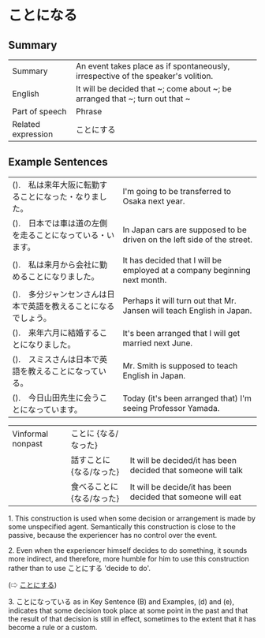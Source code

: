 # ことになる

## Summary

<table><tr>   <td>Summary</td>   <td>An event takes place as if spontaneously, irrespective of the speaker's volition.</td></tr><tr>   <td>English</td>   <td>It will be decided that ~; come about ~; be arranged that ~; turn out that ~</td></tr><tr>   <td>Part of speech</td>   <td>Phrase</td></tr><tr>   <td>Related expression</td>   <td>ことにする</td></tr></table>

## Example Sentences

<table><tr>   <td>().　私は来年大阪に転勤することになった・なりました。</td>   <td>I'm going to be transferred to Osaka next year.</td></tr><tr>   <td>().　日本では車は道の左側を走ることになっている・います。</td>   <td>In Japan cars are supposed to be driven on the left side of the street.</td></tr><tr>   <td>().　私は来月から会社に勤めることになりました。</td>   <td>It has decided that I will be employed at a company beginning next month.</td></tr><tr>   <td>().　多分ジャンセンさんは日本で英語を教えることになるでしょう。</td>   <td>Perhaps it will turn out that Mr. Jansen will teach English in Japan.</td></tr><tr>   <td>().　来年六月に結婚することになりました。</td>   <td>It's been arranged that I will get married next June.</td></tr><tr>   <td>().　スミスさんは日本で英語を教えることになっている。</td>   <td>Mr. Smith is supposed to teach English in Japan.</td></tr><tr>   <td>().　今日山田先生に会うことになっています。</td>   <td>Today (it's been arranged that) I'm seeing Professor Yamada.</td></tr></table>

<table class="table"> <tbody><tr class="tr head"> <td class="td"><span class="bold"><span>Vinformal nonpast</span></span></td> <td class="td"><span class="concept">ことに</span><span> {<span class="concept">なる</span>/<span class="concept">なった</span>}</span></td> <td class="td"><span>&nbsp;</span></td> </tr> <tr class="tr"> <td class="td"><span>&nbsp;</span></td> <td class="td"><span>話す<span class="concept">ことに</span></span><span> {<span class="concept">なる</span>/<span class="concept">なった</span>}</span></td> <td class="td"><span>It    will be decided/it has been decided that someone will talk</span></td> </tr> <tr class="tr"> <td class="td"><span>&nbsp;</span></td> <td class="td"><span>食べる<span class="concept">ことに</span></span><span> {<span class="concept">なる</span>/<span class="concept">なった</span>}</span></td> <td class="td"><span>It    will be decide/it has been decided that someone will eat</span></td> </tr></tbody></table>

<p>1. This construction is used when some decision or arrangement is made by some unspecified agent. Semantically this construction is close to the passive, because the experiencer has no control over the event.</p>  <p>2. Even when the experiencer himself decides to do something, it sounds more indirect, and therefore, more humble for him to use this construction rather than to use ことにする 'decide to do'.</p>  <p>(⇨ <a href="#㊦ ことにする">ことにする</a>)</p>  <p>3. <span class="cloze">ことになっている</span> as in Key Sentence (B) and Examples, (d) and (e), indicates that some decision took place at some point in the past and that the result of that decision is still in effect, sometimes to the extent that it has become a rule or a custom.</p>


